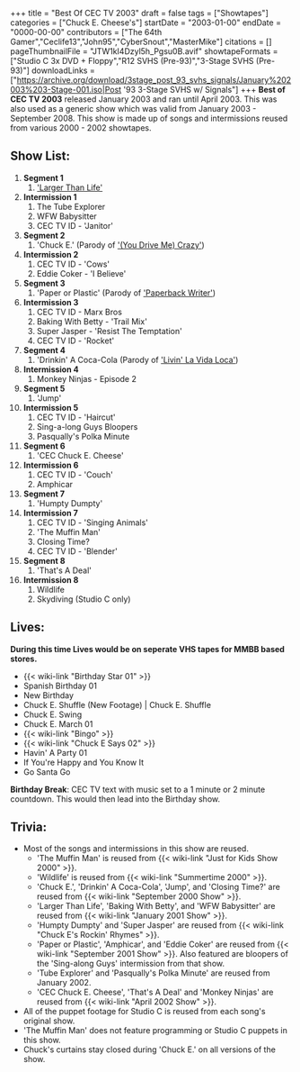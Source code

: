 +++
title = "Best Of CEC TV 2003"
draft = false
tags = ["Showtapes"]
categories = ["Chuck E. Cheese's"]
startDate = "2003-01-00"
endDate = "0000-00-00"
contributors = ["The 64th Gamer","Ceclife13","John95","CyberSnout","MasterMike"]
citations = []
pageThumbnailFile = "JTW1kI4Dzyl5h_Pgsu0B.avif"
showtapeFormats = ["Studio C 3x DVD + Floppy","R12 SVHS (Pre-93)","3-Stage SVHS (Pre-93)"]
downloadLinks = ["https://archive.org/download/3stage_post_93_svhs_signals/January%202003%203-Stage-001.iso|Post '93 3-Stage SVHS w/ Signals"]
+++
**Best of CEC TV 2003** released January 2003 and ran until April 2003. This was also used as a generic show which was valid from January 2003 - September 2008.
This show is made up of songs and intermissions reused from various 2000 - 2002 showtapes.

## Show List:

1.  **Segment 1**
    1.  ['Larger Than Life'](https://en.wikipedia.org/wiki/Larger_than_Life_(song))
2.  **Intermission 1**
    1.  The Tube Explorer
    2.  WFW Babysitter
    3.  CEC TV ID - 'Janitor'
3.  **Segment 2**
    1.  'Chuck E.' (Parody of ['(You Drive Me) Crazy'](https://en.wikipedia.org/wiki/(You_Drive_Me)_Crazy))
4.  **Intermission 2**
    1.  CEC TV ID - 'Cows'
    2.  Eddie Coker - 'I Believe'
5.  **Segment 3**
    1.  'Paper or Plastic' (Parody of ['Paperback Writer'](https://en.wikipedia.org/wiki/Paperback_Writer))
6.  **Intermission 3**
    1.  CEC TV ID - Marx Bros
    2.  Baking With Betty - 'Trail Mix'
    3.  Super Jasper - 'Resist The Temptation'
    4.  CEC TV ID - 'Rocket'
7.  **Segment 4**
    1.  'Drinkin' A Coca-Cola (Parody of ['Livin' La Vida Loca'](https://en.wikipedia.org/wiki/Livin%27_la_Vida_Loca))
8.  **Intermission 4**
    1.  Monkey Ninjas - Episode 2
9.  **Segment 5**
    1.  'Jump'
10. **Intermission 5**
    1.  CEC TV ID - 'Haircut'
    2.  Sing-a-long Guys Bloopers
    3.  Pasqually's Polka Minute
11. **Segment 6**
    1.  'CEC Chuck E. Cheese'
12. **Intermission 6**
    1.  CEC TV ID - 'Couch'
    2.  Amphicar
13. **Segment 7**
    1.  'Humpty Dumpty'
14. **Intermission 7**
    1.  CEC TV ID - 'Singing Animals'
    2.  'The Muffin Man'
    3.  Closing Time?
    4.  CEC TV ID - 'Blender'
15. **Segment 8**
    1.  'That's A Deal'
16. **Intermission 8**
    1.  Wildlife
    2.  Skydiving (Studio C only)

## Lives:

**During this time Lives would be on seperate VHS tapes for MMBB based stores.**

- {{< wiki-link "Birthday Star 01" >}}
- Spanish Birthday 01
- New Birthday
- Chuck E. Shuffle (New Footage) | Chuck E. Shuffle
- Chuck E. Swing
- Chuck E. March 01
- {{< wiki-link "Bingo" >}}
- {{< wiki-link "Chuck E Says 02" >}}
- Havin' A Party 01
- If You're Happy and You Know It
- Go Santa Go

**Birthday Break**: CEC TV text with music set to a 1 minute or 2 minute countdown. This would then lead into the Birthday show.

## Trivia:

- Most of the songs and intermissions in this show are reused.
  - 'The Muffin Man' is reused from {{< wiki-link "Just for Kids Show 2000" >}}.
  - 'Wildlife' is reused from {{< wiki-link "Summertime 2000" >}}.
  - 'Chuck E.', 'Drinkin' A Coca-Cola', 'Jump', and 'Closing Time?' are reused from {{< wiki-link "September 2000 Show" >}}.
  - 'Larger Than Life', 'Baking With Betty', and 'WFW Babysitter' are reused from {{< wiki-link "January 2001 Show" >}}.
  - 'Humpty Dumpty' and 'Super Jasper' are reused from {{< wiki-link "Chuck E's Rockin' Rhymes" >}}.
  - 'Paper or Plastic', 'Amphicar', and 'Eddie Coker' are reused from {{< wiki-link "September 2001 Show" >}}. Also featured are bloopers of the 'Sing-along Guys' intermission from that show.
  - 'Tube Explorer' and 'Pasqually's Polka Minute' are reused from January 2002.
  - 'CEC Chuck E. Cheese', 'That's A Deal' and 'Monkey Ninjas' are reused from {{< wiki-link "April 2002 Show" >}}.
- All of the puppet footage for Studio C is reused from each song's original show.
- 'The Muffin Man' does not feature programming or Studio C puppets in this show.
- Chuck's curtains stay closed during 'Chuck E.' on all versions of the show.
